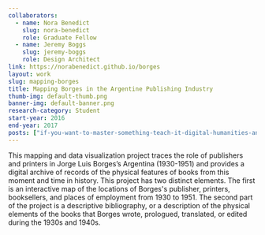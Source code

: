 ```yaml
---
collaborators: 
  - name: Nora Benedict
    slug: nora-benedict
    role: Graduate Fellow
  - name: Jeremy Boggs
    slug: jeremy-boggs
    role: Design Architect
link: https://norabenedict.github.io/borges
layout: work
slug: mapping-borges
title: Mapping Borges in the Argentine Publishing Industry
thumb-img: default-thumb.png
banner-img: default-banner.png
research-category: Student
start-year: 2016
end-year: 2017
posts: ["if-you-want-to-master-something-teach-it-digital-humanities-and-the-aha-moment"] 
---
```


This mapping and data visualization project traces the role of publishers and printers in Jorge Luis Borges’s Argentina (1930-1951) and provides a digital archive of records of the physical features of books from this moment and time in history. This project has two distinct elements. The first is an interactive map of the locations of Borges's publisher, printers, booksellers, and places of employment from 1930 to 1951. The second part of the project is a descriptive bibliography, or a description of the physical elements of the books that Borges wrote, prologued, translated, or edited during the 1930s and 1940s.